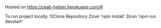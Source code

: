 Hosted on https://ceab-helper.herokuapp.com/#

To run project locally:
1)Clone Repository
2)run 'npm install'
3)run 'npm run devstart'
